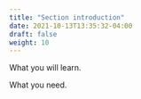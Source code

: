 ```yaml
---
title: "Section introduction"
date: 2021-10-13T13:35:32-04:00
draft: false
weight: 10
---
```


What you will learn.

What you need.
